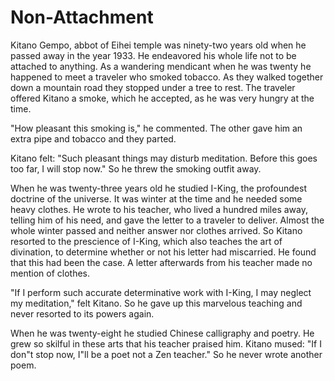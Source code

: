 # Non-Attachment

Kitano Gempo, abbot of Eihei temple was ninety-two years old when he passed away in the year 1933. He endeavored his whole life not to be attached to anything. As a wandering mendicant when he was twenty he happened to meet a traveler who smoked tobacco. As they walked together down a mountain road they stopped under a tree to rest. The traveler offered Kitano a smoke, which he accepted, as he was very hungry at the time.

"How pleasant this smoking is," he commented. The other gave him an extra pipe and tobacco and they parted.

Kitano felt: "Such pleasant things may disturb meditation. Before this goes too far, I will stop now." So he threw the smoking outfit away.

When he was twenty-three years old he studied I-King, the profoundest doctrine of the universe. It was winter at the time and he needed some heavy clothes. He wrote to his teacher, who lived a hundred miles away, telling him of his need, and gave the letter to a traveler to deliver. Almost the whole winter passed and neither answer nor clothes arrived. So Kitano resorted to the prescience of I-King, which also teaches the art of divination, to determine whether or not his letter had miscarried. He found that this had been the case. A letter afterwards from his teacher made no mention of clothes.

"If I perform such accurate determinative work with I-King, I may neglect my meditation," felt Kitano. So he gave up this marvelous teaching and never resorted to its powers again.

When he was twenty-eight he studied Chinese calligraphy and poetry. He grew so skilful in these arts that his teacher praised him. Kitano mused: "If I don"t stop now, I"ll be a poet not a Zen teacher." So he never wrote another poem.
